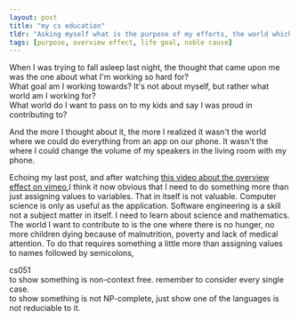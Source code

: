 ```yaml
---
layout: post
title: "my cs education"
tldr: "Asking myself what is the purpose of my efforts, the world which I want to work for. CS is only as useful as its applications so we need science and math."
tags: [purpose, overview effect, life goal, noble cause]
---
```


[1]: http://www.reddit.com/r/philosophy/comments/14r5qv/the_curse_of_introspection/c7frvp1

When I was trying to fall asleep last night, the thought that came upon me was the one about what I'm working so hard for?  
What goal am I working towards? It's not about myself, but rather what world am I working for?  
What world do I want to pass on to my kids and say I was proud in contributing to?

And the more I thought about it, the more I realized it wasn't the world where we could do everything from an app on our phone. It wasn't the where I could change the volume of my speakers in the living room with my phone.

[2]: http://vimeo.com/55073825

Echoing my last post, and after watching [this video about the overview effect on vimeo][2],I think it now obvious that  I need to do something more than just assigning values to variables.
That in itself is not valuable. Computer science is only as useful as the application. Software engineering is a skill not a subject matter in itself. 
I need to learn about science and mathematics. 
The world I want to contribute to is the one where there is no hunger, no more children dying because of malnutrition,
poverty and lack of medical attention. To do that requires something a little more than assigning values to names followed by semicolons, 

cs051  
to show something is non-context free. remember to consider every single case.  
to show something is not NP-complete, just show one of the languages is not reduciable to it.  





